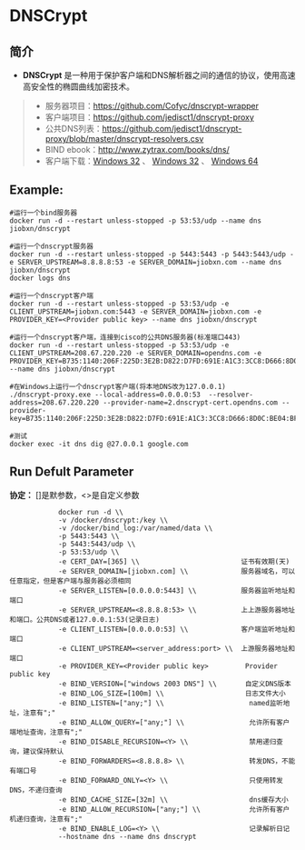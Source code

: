 DNSCrypt
===
## 简介
* **DNSCrypt** 是一种用于保护客户端和DNS解析器之间的通信的协议，使用高速高安全性的椭圆曲线加密技术。
> * 服务器项目：https://github.com/Cofyc/dnscrypt-wrapper
> * 客户端项目：https://github.com/jedisct1/dnscrypt-proxy
> * 公共DNS列表：https://github.com/jedisct1/dnscrypt-proxy/blob/master/dnscrypt-resolvers.csv
> * BIND ebook：http://www.zytrax.com/books/dns/
> * 客户端下载：[Windows 32](https://codeload.github.com/lixuy/dnscrypt-winclient/zip/master) 、 [Windows 32](https://download.dnscrypt.org/dnscrypt-proxy/LATEST-win32-full.zip) 、 [Windows 64](https://download.dnscrypt.org/dnscrypt-proxy/LATEST-win64-full.zip)


## Example:

    #运行一个bind服务器
    docker run -d --restart unless-stopped -p 53:53/udp --name dns jiobxn/dnscrypt

    #运行一个dnscrypt服务器
    docker run -d --restart unless-stopped -p 5443:5443 -p 5443:5443/udp -e SERVER_UPSTREAM=8.8.8.8:53 -e SERVER_DOMAIN=jiobxn.com --name dns jiobxn/dnscrypt
    docker logs dns

    #运行一个dnscrypt客户端
    docker run -d --restart unless-stopped -p 53:53/udp -e CLIENT_UPSTREAM=jiobxn.com:5443 -e SERVER_DOMAIN=jiobxn.com -e PROVIDER_KEY=<Provider public key> --name dns jiobxn/dnscrypt 

    #运行一个dnscrypt客户端，连接到cisco的公共DNS服务器(标准端口443)
    docker run -d --restart unless-stopped -p 53:53/udp -e CLIENT_UPSTREAM=208.67.220.220 -e SERVER_DOMAIN=opendns.com -e PROVIDER_KEY=B735:1140:206F:225D:3E2B:D822:D7FD:691E:A1C3:3CC8:D666:8D0C:BE04:BFAB:CA43:FB79 --name dns jiobxn/dnscrypt 

    #在Windows上运行一个dnscrypt客户端(将本地DNS改为127.0.0.1)
    ./dnscrypt-proxy.exe --local-address=0.0.0.0:53  --resolver-address=208.67.220.220 --provider-name=2.dnscrypt-cert.opendns.com --provider-key=B735:1140:206F:225D:3E2B:D822:D7FD:691E:A1C3:3CC8:D666:8D0C:BE04:BFAB:CA43:FB79

    #测试
    docker exec -it dns dig @27.0.0.1 google.com


## Run Defult Parameter
**协定：** []是默参数，<>是自定义参数

				docker run -d \\
				-v /docker/dnscrypt:/key \\
				-v /docker/bind_log:/var/named/data \\
				-p 5443:5443 \\
				-p 5443:5443/udp \\
				-p 53:53/udp \\
				-e CERT_DAY=[365] \\                         证书有效期(天)
				-e SERVER_DOMAIN=[jiobxn.com] \\             服务器域名，可以任意指定，但是客户端与服务器必须相同
				-e SERVER_LISTEN=[0.0.0.0:5443] \\           服务器监听地址和端口
				-e SERVER_UPSTREAM=<8.8.8.8:53> \\           上上游服务器地址和端口。公共DNS或者127.0.0.1:53(记录日志)
				-e CLIENT_LISTEN=[0.0.0.0:53] \\             客户端监听地址和端口
				-e CLIENT_UPSTREAM=<server_address:port> \\  上游服务器地址和端口
				-e PROVIDER_KEY=<Provider public key>         Provider public key
				-e BIND_VERSION=["windows 2003 DNS"] \\       自定义DNS版本
				-e BIND_LOG_SIZE=[100m] \\                    日志文件大小
				-e BIND_LISTEN=["any;"] \\                     named监听地址，注意有";"
				-e BIND_ALLOW_QUERY=["any;"] \\                允许所有客户端地址查询，注意有";"
				-e BIND_DISABLE_RECURSION=<Y> \\               禁用递归查询，建议保持默认
				-e BIND_FORWARDERS=<8.8.8.8> \\                转发DNS，不能有端口号
				-e BIND_FORWARD_ONLY=<Y> \\                    只使用转发DNS，不递归查询
				-e BIND_CACHE_SIZE=[32m] \\                    dns缓存大小
				-e BIND_ALLOW_RECURSION=["any;"] \\            允许所有客户机递归查询，注意有";"
				-e BIND_ENABLE_LOG=<Y> \\                      记录解析日记
				--hostname dns --name dns dnscrypt
